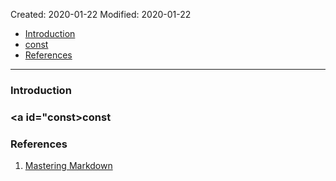 Created: 2020-01-22
Modified: 2020-01-22

* [Introduction](#intro)
* [const](#const)
* [References](#reference)
***
### <a id="intro">Introduction</a>


### <a id="const>const</a>


### <a id="reference">References</a>
1. <a href="https://guides.github.com/features/mastering-markdown/" target="_blank">Mastering Markdown</a>